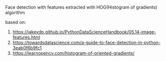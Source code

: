 Face detection with features extracted with HOG(Histogram of gradients) algorithm

based on:
1. https://jakevdp.github.io/PythonDataScienceHandbook/05.14-image-features.html
2. https://towardsdatascience.com/a-guide-to-face-detection-in-python-3eab0f6b9fc1
3. https://learnopencv.com/histogram-of-oriented-gradients/
